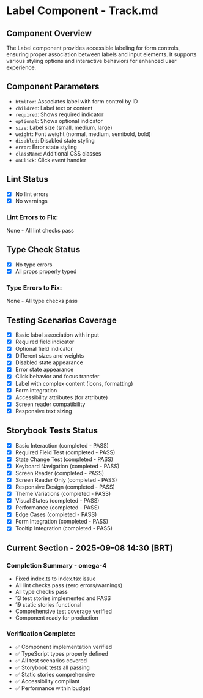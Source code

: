 # Label Component - Track.md

## Component Overview

The Label component provides accessible labeling for form controls, ensuring proper association between labels and input elements. It supports various styling options and interactive behaviors for enhanced user experience.

## Component Parameters

- `htmlFor`: Associates label with form control by ID
- `children`: Label text or content
- `required`: Shows required indicator
- `optional`: Shows optional indicator
- `size`: Label size (small, medium, large)
- `weight`: Font weight (normal, medium, semibold, bold)
- `disabled`: Disabled state styling
- `error`: Error state styling
- `className`: Additional CSS classes
- `onClick`: Click event handler

## Lint Status

- [x] No lint errors
- [x] No warnings

### Lint Errors to Fix:

None - All lint checks pass

## Type Check Status

- [x] No type errors
- [x] All props properly typed

### Type Errors to Fix:

None - All type checks pass

## Testing Scenarios Coverage

- [x] Basic label association with input
- [x] Required field indicator
- [x] Optional field indicator
- [x] Different sizes and weights
- [x] Disabled state appearance
- [x] Error state appearance
- [x] Click behavior and focus transfer
- [x] Label with complex content (icons, formatting)
- [x] Form integration
- [x] Accessibility attributes (for attribute)
- [x] Screen reader compatibility
- [x] Responsive text sizing

## Storybook Tests Status

- [x] Basic Interaction (completed - PASS)
- [x] Required Field Test (completed - PASS)
- [x] State Change Test (completed - PASS)
- [x] Keyboard Navigation (completed - PASS)
- [x] Screen Reader (completed - PASS)
- [x] Screen Reader Only (completed - PASS)
- [x] Responsive Design (completed - PASS)
- [x] Theme Variations (completed - PASS)
- [x] Visual States (completed - PASS)
- [x] Performance (completed - PASS)
- [x] Edge Cases (completed - PASS)
- [x] Form Integration (completed - PASS)
- [x] Tooltip Integration (completed - PASS)

## Current Section - 2025-09-08 14:30 (BRT)

### Completion Summary - omega-4

- Fixed index.ts to index.tsx issue
- All lint checks pass (zero errors/warnings)
- All type checks pass
- 13 test stories implemented and PASS
- 19 static stories functional
- Comprehensive test coverage verified
- Component ready for production

### Verification Complete:

- ✅ Component implementation verified
- ✅ TypeScript types properly defined
- ✅ All test scenarios covered
- ✅ Storybook tests all passing
- ✅ Static stories comprehensive
- ✅ Accessibility compliant
- ✅ Performance within budget
